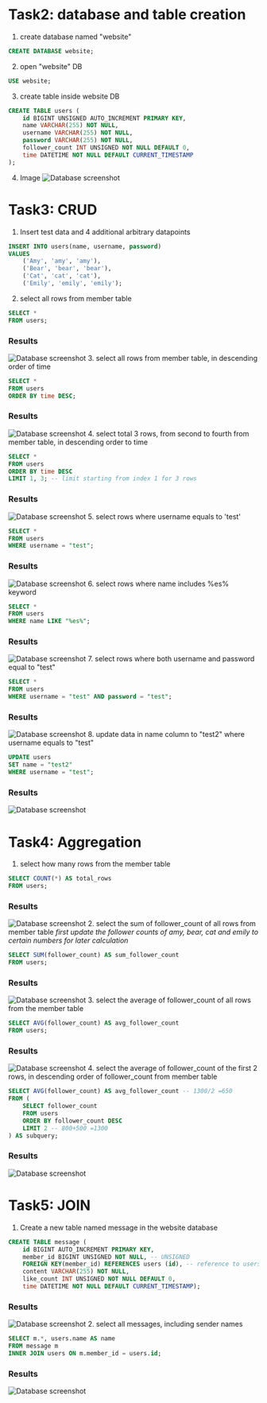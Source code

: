 # Task2: database and table creation
1. create database named "website"
```sql
CREATE DATABASE website;
```
2. open "website" DB
```sql
USE website;
```
3. create table inside website DB
```sql
CREATE TABLE users (
    id BIGINT UNSIGNED AUTO_INCREMENT PRIMARY KEY,
    name VARCHAR(255) NOT NULL,
    username VARCHAR(255) NOT NULL,
    password VARCHAR(255) NOT NULL,
    follower_count INT UNSIGNED NOT NULL DEFAULT 0,
    time DATETIME NOT NULL DEFAULT CURRENT_TIMESTAMP
);
```
4. Image
![Database screenshot](task2.png)

# Task3: CRUD
1. Insert test data and 4 additional arbitrary datapoints
```sql
INSERT INTO users(name, username, password)
VALUES 
    ('Amy', 'amy', 'amy'),
    ('Bear', 'bear', 'bear'),
    ('Cat', 'cat', 'cat'),
    ('Emily', 'emily', 'emily');
```
2. select all rows from member table
```sql
SELECT *
FROM users;
```
### Results
![Database screenshot](task3_2.png)
3. select all rows from member table, in descending order of time
```sql
SELECT *
FROM users
ORDER BY time DESC;
```
### Results
![Database screenshot](task3_3.png)
4. select total 3 rows, from second to fourth from member table, in descending order to time
```sql
SELECT *
FROM users
ORDER BY time DESC
LIMIT 1, 3; -- limit starting from index 1 for 3 rows
```
### Results
![Database screenshot](task3_4.png)
5. select rows where username equals to 'test'
```sql
SELECT *
FROM users
WHERE username = "test";
```
### Results
![Database screenshot](task3_5.png)
6. select rows where name includes %es% keyword
```sql
SELECT *
FROM users
WHERE name LIKE "%es%";
```
### Results
![Database screenshot](task3_6.png)
7. select rows where both username and password equal to "test"
```sql
SELECT *
FROM users
WHERE username = "test" AND password = "test";
```
### Results
![Database screenshot](task3_7.png)
8. update data in name column to "test2" where username equals to "test"
```sql
UPDATE users
SET name = "test2"
WHERE username = "test";
```
### Results
![Database screenshot](task3_8.png)

# Task4: Aggregation
1. select how many rows from the member table
```sql
SELECT COUNT(*) AS total_rows
FROM users;
```
### Results
![Database screenshot](task4_1.png)
2. select the sum of follower_count of all rows from member table
*first update the follower counts of amy, bear, cat and emily to certain numbers for later calculation*
```sql
SELECT SUM(follower_count) AS sum_follower_count
FROM users;
```
### Results
![Database screenshot](task4_2.png)
3. select the average of follower_count of all rows from the member table
```sql
SELECT AVG(follower_count) AS avg_follower_count
FROM users;
```
### Results
![Database screenshot](task4_3.png)
4. select the average of follower_count of the first 2 rows, in descending order of follower_count from member table
```sql
SELECT AVG(follower_count) AS avg_follower_count -- 1300/2 =650
FROM (
    SELECT follower_count
    FROM users
    ORDER BY follower_count DESC
    LIMIT 2 -- 800+500 =1300 
) AS subquery;
```
### Results
![Database screenshot](task4_4.png)

# Task5: JOIN
1. Create a new table named message in the website database 
```sql
CREATE TABLE message (
    id BIGINT AUTO_INCREMENT PRIMARY KEY, 
    member_id BIGINT UNSIGNED NOT NULL, -- UNSIGNED
    FOREIGN KEY(member_id) REFERENCES users (id), -- reference to users table's 'id'
    content VARCHAR(255) NOT NULL, 
    like_count INT UNSIGNED NOT NULL DEFAULT 0, 
    time DATETIME NOT NULL DEFAULT CURRENT_TIMESTAMP);
```
### Results
![Database screenshot](task5_1.png)
2. select all messages, including sender names
```sql
SELECT m.*, users.name AS name
FROM message m
INNER JOIN users ON m.member_id = users.id;

```
### Results
![Database screenshot](task5_2.png)